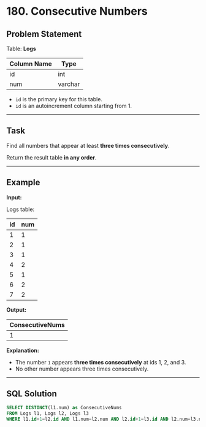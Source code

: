# 180. Consecutive Numbers

## Problem Statement

Table: **Logs**

| Column Name | Type    |
|-------------|---------|
| id          | int     |
| num         | varchar |

- `id` is the primary key for this table.
- `id` is an autoincrement column starting from 1.

---

## Task

Find all numbers that appear at least **three times consecutively**.

Return the result table **in any order**.

---

## Example

**Input:**

Logs table:

| id | num |
|----|-----|
| 1  | 1   |
| 2  | 1   |
| 3  | 1   |
| 4  | 2   |
| 5  | 1   |
| 6  | 2   |
| 7  | 2   |

**Output:**

| ConsecutiveNums |
|-----------------|
| 1               |

**Explanation:**

- The number `1` appears **three times consecutively** at ids 1, 2, and 3.
- No other number appears three times consecutively.

---

## SQL Solution

```sql
SELECT DISTINCT(l1.num) as ConsecutiveNums 
FROM Logs l1, Logs l2, Logs l3
WHERE l1.id+1=l2.id AND l1.num=l2.num AND l2.id+1=l3.id AND l2.num=l3.num
